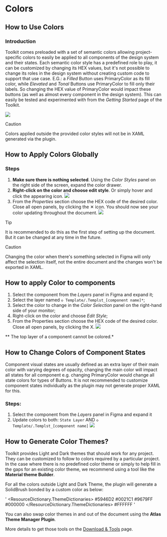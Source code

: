 # Colors

## How to Use Colors

### Introduction

Toolkit comes preloaded with a set of semantic colors allowing project-specific colors to easily be applied to all components of the design system and their states. Each semantic color style has a predefined role to play, it can be customized by changing its HEX values, but it's not possible to change its roles in the design system without creating custom code to support that use case. E.G.: a *Filled* Button uses PrimaryColor as its fill color, while *Elevated* and *Tonal* Buttons use PrimaryColor to fill only their labels. So changing the HEX value of PrimaryColor would impact these buttons (as well as almost every component in the design system). This can easily be tested and experimented with from the *Getting Started* page of the Toolkit.

![](assets/colors1.png)

> [!CAUTION]
> Colors applied outside the provided color styles will not be in XAML generated via the plugin.

## How to Apply Colors Globally

### Steps

1. **Make sure there is nothing selected**. Using the *Color Styles* panel on the right side of the screen, expand the color drawer.
2. **Right-click on the color and choose edit style**. Or simply hover and click the appearing icon.
   ![](assets/color-edit.png)
3. From the *Properties* section choose the HEX code of the desired color. Close all open panels, by clicking the ✕ icon. You should now see your color updating throughout the document.
   ![](assets/color-edit-properties.png)

> [!TIP]
> It is recommended to do this as the first step of setting up the document. But it can be changed at any time in the future.

> [!CAUTION]
> Changing the color when there's something selected in Figma will only affect the selection itself, not the entire document and the changes won't be exported in XAML.

## How to apply Color to components

1. Select the component from the *Layers* panel in Figma and expand it;
2. Select the layer named `◇ Template/.Templst_[component name]*`;
3. Select the color to change in the *Color Selection* panel on the right-hand side of your monitor;
4. Right-click on the color and choose *Edit Style*;
5. From the Properties section choose the HEX code of the desired color. Close all open panels, by clicking the X.
   ![](assets/colors-apply.png)

** The top layer of a component cannot be colored.*


## How to Change Colors of Component States

Component visual states are usually defined as an extra layer of their main color with varying degrees of opacity, changing the main color will impact all states for all component e.g. changing PrimaryColor would change all state colors for types of Buttons. It is not recommended to customize component states individually as the plugin may not generate proper XAML for this.

### Steps:

1. Select the component from the *Layers* panel in Figma and expand it
2. Update colors to both: `State Layer` AND `◇ Template/.Templst_[component name]`
   ![](assets/colors-update.png)

## How to Generate Color Themes?

Toolkit provides Light and Dark themes that should work for any project. They can be customized to follow to colors required by a particular project. In the case where there is no predefined color theme or simply to help fill in the gaps for an existing color theme, we recommend using a tool like the **Material theme Builder**.

For all the colors outside Light and  Dark Theme, the plugin will generate a SolidBrush bonded by a custom color as below:

'
   <ResourceDictionary xmlns:uen="using:Uno.Extensions.Navigation.UI" xmlns:uer="using:Uno.Extensions.Reactive.UI" xmlns:utu="using:Uno.Toolkit.UI" xmlns:muxc="using:Microsoft.UI.Xaml.Controls" xmlns:um="using:Uno.Material" xmlns:x="http://schemas.microsoft.com/winfx/2006/xaml" xmlns:mc="http://schemas.openxmlformats.org/markup-compatibility/2006" xmlns:d="http://schemas.microsoft.com/expression/blend/2008" xmlns="http://schemas.microsoft.com/winfx/2006/xaml/presentation">
  <ResourceDictionary.ThemeDictionaries>
    <ResourceDictionary x:Key="Light">
      <Color x:Key="PrimaryColor">#5946D2</Color>
      <Color x:Key="PrimaryVariantDarkColor">#0021C1</Color>
      <Color x:Key="PrimaryVariantLightColor">#9679FF</Color>
    </ResourceDictionary>
    <ResourceDictionary x:Key="Dark">
      <Color x:Key="SuperBlackColor">#000000</Color>
    </ResourceDictionary>
  </ResourceDictionary.ThemeDictionaries>
  <Color x:Key="GrayPersonalColor">#FFFFFF</Color>
  <SolidColorBrush x:Key="GrayPersonalBrush" Color="{StaticResource GrayPersonalColor}" />
</ResourceDictionary>
'


You can also swap color themes in and out of the document using the **Atlas Theme Manager Plugin**.

More details to get those tools on the [Download & Tools](../../download.md) page.
